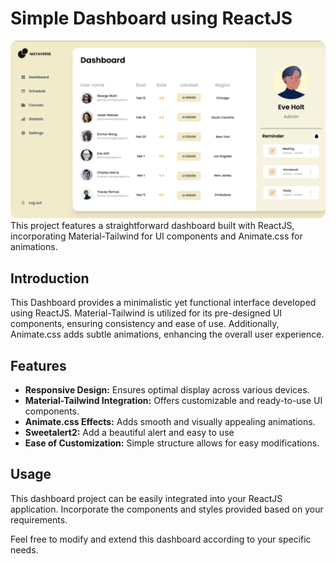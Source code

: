 # Simple Dashboard using ReactJS 

<img src="./public/assets/Dashboard.png" style="border-radius:10px">

</br>
This project features a straightforward dashboard built with ReactJS, incorporating Material-Tailwind for UI components and Animate.css for animations.

## Introduction

This Dashboard provides a minimalistic yet functional interface developed using ReactJS. Material-Tailwind is utilized for its pre-designed UI components, ensuring consistency and ease of use. Additionally, Animate.css adds subtle animations, enhancing the overall user experience.

## Features

- **Responsive Design:** Ensures optimal display across various devices.
- **Material-Tailwind Integration:** Offers customizable and ready-to-use UI components.
- **Animate.css Effects:** Adds smooth and visually appealing animations.
- **Sweetalert2:** Add a beautiful alert and easy to use
- **Ease of Customization:** Simple structure allows for easy modifications.

## Usage

This dashboard project can be easily integrated into your ReactJS application. Incorporate the components and styles provided based on your requirements.

Feel free to modify and extend this dashboard according to your specific needs.
